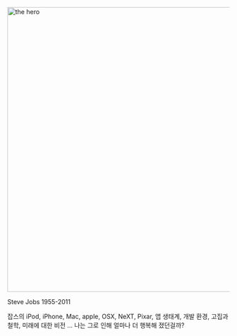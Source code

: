 
<a href="![](http://blog.noizze.net/wp-content/uploads/2011/10/t_hero.png)"><img class="aligncenter size-full wp-image-268" title="t_hero" src="![](http://blog.noizze.net/wp-content/uploads/2011/10/t_hero.png)" alt="the hero " width="706" height="644" /></a>

Steve Jobs 1955-2011

잡스의 iPod, iPhone, Mac, apple, OSX, NeXT, Pixar, 앱 생태계, 개발 환경, 고집과 철학, 미래에 대한 비전 ...
나는 그로 인해 얼마나 더 행복해 졌던걸까?